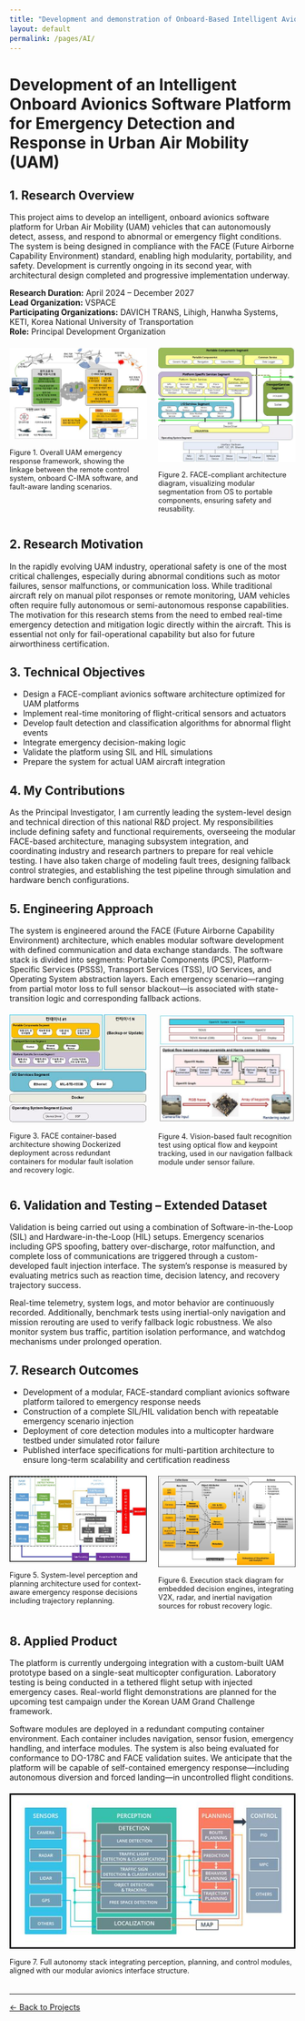 ```yaml
---
title: "Development and demonstration of Onboard-Based Intelligent Avionics SW Platform Technology for Recognizing and Responding to Abnormal Situations of Urban Air Mobility"
layout: default
permalink: /pages/AI/
---
```


<h1>Development of an Intelligent Onboard Avionics Software Platform for Emergency Detection and Response in Urban Air Mobility (UAM)</h1>

<h2>1. Research Overview</h2>
<p>
This project aims to develop an intelligent, onboard avionics software platform for Urban Air Mobility (UAM) vehicles that can autonomously detect, assess, and respond to abnormal or emergency flight conditions. The system is being designed in compliance with the FACE (Future Airborne Capability Environment) standard, enabling high modularity, portability, and safety. Development is currently ongoing in its second year, with architectural design completed and progressive implementation underway.
</p>
<p><strong>Research Duration:</strong> April 2024 – December 2027<br>
<strong>Lead Organization:</strong> VSPACE<br>
<strong>Participating Organizations:</strong> DAVICH TRANS, Lihigh, Hanwha Systems, KETI, Korea National University of Transportation<br>
<strong>Role:</strong> Principal Development Organization</p>
<div style="display: flex; gap: 20px; margin: 20px 0;">
  <div style="flex: 1;">
    <img src="/assets/AI/0.jpg" alt="System Concept Overview" style="width:100%;"/>
    <p style="font-size: 0.9em;">Figure 1. Overall UAM emergency response framework, showing the linkage between the remote control system, onboard C-IMA software, and fault-aware landing scenarios.</p>
  </div>
  <div style="flex: 1;">
    <img src="/assets/AI/1.jpg" alt="FACE Software Stack" style="width:100%;"/>
    <p style="font-size: 0.9em;">Figure 2. FACE-compliant architecture diagram, visualizing modular segmentation from OS to portable components, ensuring safety and reusability.</p>
  </div>
</div>

<h2>2. Research Motivation</h2>
<p>
In the rapidly evolving UAM industry, operational safety is one of the most critical challenges, especially during abnormal conditions such as motor failures, sensor malfunctions, or communication loss. While traditional aircraft rely on manual pilot responses or remote monitoring, UAM vehicles often require fully autonomous or semi-autonomous response capabilities. The motivation for this research stems from the need to embed real-time emergency detection and mitigation logic directly within the aircraft. This is essential not only for fail-operational capability but also for future airworthiness certification.
</p>

<h2>3. Technical Objectives</h2>
<ul>
  <li>Design a FACE-compliant avionics software architecture optimized for UAM platforms</li>
  <li>Implement real-time monitoring of flight-critical sensors and actuators</li>
  <li>Develop fault detection and classification algorithms for abnormal flight events</li>
  <li>Integrate emergency decision-making logic</li>
  <li>Validate the platform using SIL and HIL simulations</li>
  <li>Prepare the system for actual UAM aircraft integration</li>
</ul>

<h2>4. My Contributions</h2>
<p>
As the Principal Investigator, I am currently leading the system-level design and technical direction of this national R&D project. My responsibilities include defining safety and functional requirements, overseeing the modular FACE-based architecture, managing subsystem integration, and coordinating industry and research partners to prepare for real vehicle testing. I have also taken charge of modeling fault trees, designing fallback control strategies, and establishing the test pipeline through simulation and hardware bench configurations.
</p>

<h2>5. Engineering Approach</h2>
<p>
The system is engineered around the FACE (Future Airborne Capability Environment) architecture, which enables modular software development with defined communication and data exchange standards. The software stack is divided into segments: Portable Components (PCS), Platform-Specific Services (PSSS), Transport Services (TSS), I/O Services, and Operating System abstraction layers. Each emergency scenario—ranging from partial motor loss to full sensor blackout—is associated with state-transition logic and corresponding fallback actions.
</p>
<div style="display: flex; gap: 20px; margin: 20px 0;">
  <div style="flex: 1;">
    <img src="/assets/AI/2.jpg" alt="FACE Container Architecture" style="width:100%;"/>
    <p style="font-size: 0.9em;">Figure 3. FACE container-based architecture showing Dockerized deployment across redundant containers for modular fault isolation and recovery logic.</p>
  </div>
  <div style="flex: 1;">
    <img src="/assets/AI/3.jpg" alt="Optical Flow Test with Vision Processing" style="width:100%;"/>
    <p style="font-size: 0.9em;">Figure 4. Vision-based fault recognition test using optical flow and keypoint tracking, used in our navigation fallback module under sensor failure.</p>
  </div>
</div>

<h2>6. Validation and Testing – Extended Dataset</h2>
<p>
Validation is being carried out using a combination of Software-in-the-Loop (SIL) and Hardware-in-the-Loop (HIL) setups. Emergency scenarios including GPS spoofing, battery over-discharge, rotor malfunction, and complete loss of communications are triggered through a custom-developed fault injection interface. The system’s response is measured by evaluating metrics such as reaction time, decision latency, and recovery trajectory success.
</p>
<p>
Real-time telemetry, system logs, and motor behavior are continuously recorded. Additionally, benchmark tests using inertial-only navigation and mission rerouting are used to verify fallback logic robustness. We also monitor system bus traffic, partition isolation performance, and watchdog mechanisms under prolonged operation.
</p>

<h2>7. Research Outcomes</h2>
<ul>
  <li>Development of a modular, FACE-standard compliant avionics software platform tailored to emergency response needs</li>
  <li>Construction of a complete SIL/HIL validation bench with repeatable emergency scenario injection</li>
  <li>Deployment of core detection modules into a multicopter hardware testbed under simulated rotor failure</li>
  <li>Published interface specifications for multi-partition architecture to ensure long-term scalability and certification readiness</li>
</ul>
<div style="display: flex; gap: 20px; margin: 20px 0;">
  <div style="flex: 1;">
    <img src="/assets/AI/4.jpg" alt="Sensor Fusion and Path Planning Architecture" style="width:100%;"/>
    <p style="font-size: 0.9em;">Figure 5. System-level perception and planning architecture used for context-aware emergency response decisions including trajectory replanning.</p>
  </div>
  <div style="flex: 1;">
    <img src="/assets/AI/5.jpg" alt="Sensor-Driven Execution Stack" style="width:100%;"/>
    <p style="font-size: 0.9em;">Figure 6. Execution stack diagram for embedded decision engines, integrating V2X, radar, and inertial navigation sources for robust recovery logic.</p>
  </div>
</div>

<h2>8. Applied Product</h2>
<p>
The platform is currently undergoing integration with a custom-built UAM prototype based on a single-seat multicopter configuration. Laboratory testing is being conducted in a tethered flight setup with injected emergency cases. Real-world flight demonstrations are planned for the upcoming test campaign under the Korean UAM Grand Challenge framework.
</p>
<p>
Software modules are deployed in a redundant computing container environment. Each container includes navigation, sensor fusion, emergency handling, and interface modules. The system is also being evaluated for conformance to DO-178C and FACE validation suites. We anticipate that the platform will be capable of self-contained emergency response—including autonomous diversion and forced landing—in uncontrolled flight conditions.
</p>
<div style="display: flex; gap: 20px; margin: 20px 0;">
  <div style="flex: 1;">
    <img src="/assets/AI/6.jpg" alt="UAM Autonomy Stack – Perception to Control" style="width:100%;"/>
    <p style="font-size: 0.9em;">Figure 7. Full autonomy stack integrating perception, planning, and control modules, aligned with our modular avionics interface structure.</p>
  </div>
</div>

<hr>
<p><a href="{{ site.baseurl }}/projects/">← Back to Projects</a></p>
